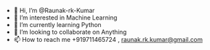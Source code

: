 - 👋 Hi, I’m @Raunak-rk-Kumar
- 👀 I’m interested in Machine Learning
- 🌱 I’m currently learning Python
- 💞️ I’m looking to collaborate on Anything
- 📫 How to reach me +919711465724 , raunak.rk.kumar@gmail.com

<!---
Raunak-rk-Kumar/Raunak-rk-Kumar is a ✨ special ✨ repository because its `README.md` (this file) appears on your GitHub profile.
You can click the Preview link to take a look at your changes.
--->
